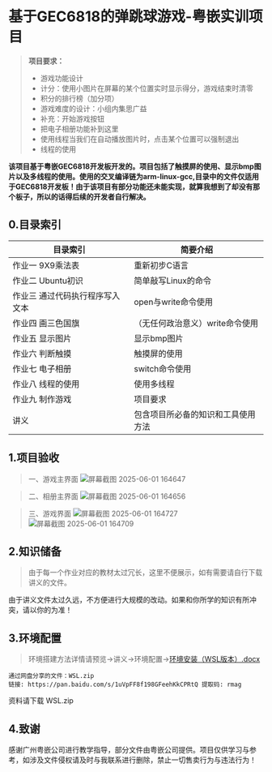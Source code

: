 # 基于GEC6818的弹跳球游戏-粤嵌实训项目
> **项目要求：**
> *  游戏功能设计
> *  计分：使用小图片在屏幕的某个位置实时显示得分，游戏结束时清零
> *  积分的排行榜（加分项）
> *  游戏难度的设计：小组内集思广益
> *  补充：开始游戏按钮
> *  把电子相册功能补到这里
> *  使用线程当我们在自动播放图片时，点击某个位置可以强制退出
> *  线程的使用

**该项目基于粤嵌GEC6818开发板开发的。项目包括了触摸屏的使用、显示bmp图片以及多线程的使用。使用的交叉编译链为arm-linux-gcc,目录中的文件仅适用于GEC6818开发板！由于该项目有部分功能还未能实现，就算我想到了却没有那个板子，所以的话得后续的开发者自行解决。**

## 0.目录索引
| 目录索引 | 简要介绍 |
| --- | --- |
| 作业一 9X9乘法表 | 重新初步C语言 |
| 作业二 Ubuntu初识 | 简单敲写Linux的命令 |
| 作业三 通过代码执行程序写入文本 | open与write命令使用 |
| 作业四 画三色国旗 | （无任何政治意义）write命令使用 |
| 作业五 显示图片 | 显示bmp图片 |
| 作业六 判断触摸 | 触摸屏的使用 |
| 作业七 电子相册 | switch命令使用 |
| 作业八 线程的使用 | 使用多线程 |
| 作业九 制作游戏 | 项目要求 |
| 讲义 | 包含项目所必备的知识和工具使用方法 |

## 1.项目验收
> 一、游戏主界面
![屏幕截图 2025-06-01 164647](https://github.com/user-attachments/assets/b54f2df1-cdc8-4a52-a007-1a9fb317dc3e)

> 二、相册主界面
![屏幕截图 2025-06-01 164656](https://github.com/user-attachments/assets/025759af-b58d-4592-abcc-0dd38af82b38)

> 三、游戏界面
![屏幕截图 2025-06-01 164727](https://github.com/user-attachments/assets/c301eefa-8d03-4660-9bcd-7a9153e83fb1)
![屏幕截图 2025-06-01 164709](https://github.com/user-attachments/assets/b199ce64-a531-4503-82fe-383555269aeb)


## 2.知识储备
> 由于每一个作业对应的教材太过冗长，这里不便展示，如有需要请自行下载讲义的文件。

由于讲义文件太过久远，不方便进行大规模的改动。如果和你所学的知识有所冲突，请以你的为准！

## 3.环境配置
> 环境搭建方法详情请预览->讲义->环境配置->[环境安装（WSL版本）.docx](https://github.com/user-attachments/files/20539316/WSL.docx)

```
通过网盘分享的文件：WSL.zip
链接: https://pan.baidu.com/s/1uVpFF8f198GFeehKkCPRtQ 提取码: rmag
```
资料请下载 WSL.zip

## 4.致谢
感谢广州粤嵌公司进行教学指导，部分文件由粤嵌公司提供。项目仅供学习与参考，如涉及文件侵权请及时与我联系进行删除，禁止一切售卖行为与违法行为！
